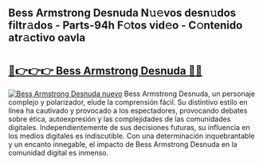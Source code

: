 ## Bess Armstrong Desnuda N𝚞𝚎vos desn𝚞dos filtr𝚊dos - Parts-94h F𝚘tos vid𝚎o - C𝚘ntenido atr𝚊ctivo oavla

# <h2><a href="http://mbc39o.tromn.icu/?c=Bess+Armstrong+Desnuda">🔗👉👉👉 Bess Armstrong Desnuda 🔗🔗</a></h2>

[![Bess Armstrong Desnuda nuevo](https://i.imgur.com/pEAQMta.gif)](http://mbc39o.tromn.icu/?c=Bess+Armstrong+Desnuda)
Bess Armstrong Desnuda, un personaje complejo y polarizador, elude la comprensión fácil. Su distintivo estilo en línea ha cautivado y provocado a los espectadores, provocando debates sobre ética, autoexpresión y las complejidades de las comunidades digitales. Independientemente de sus decisiones futuras, su influencia en los medios digitales es indiscutible. Con una determinación inquebrantable y un encanto innegable, el impacto de Bess Armstrong Desnuda en la comunidad digital es inmenso.
